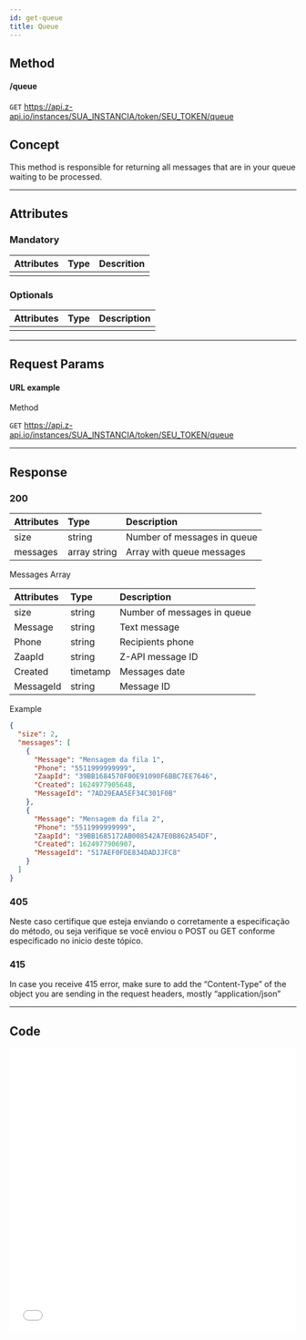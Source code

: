 ```yaml
---
id: get-queue
title: Queue 
---
```


## Method

#### /queue

`GET` https://api.z-api.io/instances/SUA_INSTANCIA/token/SEU_TOKEN/queue

## Concept

This method is responsible for returning all messages that are in your queue waiting to be processed. 

---

## Attributes 

### Mandatory 

| Attributes | Type | Descrition |
| :-------- | :--: | :-------- |
|           |      |           |

### Optionals 

| Attributes | Type | Description |
| :-------- | :--: | :-------- |
|           |      |           |

---

## Request Params

#### URL example 

Method 

`GET` https://api.z-api.io/instances/SUA_INSTANCIA/token/SEU_TOKEN/queue

---

## Response

### 200

| Attributes | Type         | Description                       |
| :-------- | :----------- | :------------------------------ |
| size      | string       | Number of messages in queue    |
| messages  | array string | Array with queue messages|

Messages Array 

| Attributes | Type     | Description                   |
| :-------- | :------- | :-------------------------- |
| size      | string   | Number of messages in queue |
| Message   | string   | Text message                |
| Phone     | string   | Recipients phone            |
| ZaapId    | string   | Z-API message ID            |
| Created   | timetamp | Messages date               |
| MessageId | string   | Message ID                  |

Example 

```json
{
  "size": 2,
  "messages": [
    {
      "Message": "Mensagem da fila 1",
      "Phone": "5511999999999",
      "ZaapId": "39BB1684570F00E91090F6BBC7EE7646",
      "Created": 1624977905648,
      "MessageId": "7AD29EAA5EF34C301F0B"
    },
    {
      "Message": "Mensagem da fila 2",
      "Phone": "5511999999999",
      "ZaapId": "39BB1685172AB008542A7E0B862A54DF",
      "Created": 1624977906907,
      "MessageId": "517AEF0FDE834DADJJFC8"
    }
  ]
}
```

### 405

Neste caso certifique que esteja enviando o corretamente a especificação do método, ou seja verifique se você enviou o POST ou GET conforme especificado no inicio deste tópico.

### 415

In case you receive 415 error, make sure to add the “Content-Type” of the object you are sending in the request headers, mostly “application/json”

---

## Code

<iframe src="//api.apiembed.com/?source=https://raw.githubusercontent.com/Z-API/z-api-docs/main/json-examples/get-queue.json&targets=all" frameborder="0" scrolling="no" width="100%" height="500px" seamless></iframe>
